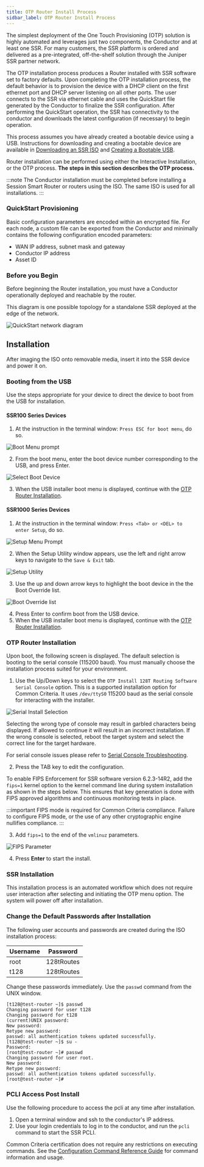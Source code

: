 ```yaml
---
title: OTP Router Install Process
sidbar_label: OTP Router Install Process
--- 
```


The simplest deployment of the One Touch Provisioning (OTP) solution is highly automated and leverages just two components, the Conductor and at least one SSR. For many customers, the SSR platform is ordered and delivered as a pre-integrated, off-the-shelf solution through the Juniper SSR partner network. 

The OTP installation process produces a Router installed with SSR software set to factory defaults. Upon completing the OTP installation process, the default behavior is to provision the device with a DHCP client on the first ethernet port and DHCP server listening on all other ports. The user connects to the SSR via ethernet cable and uses the QuickStart file generated by the Conductor to finalize the SSR configuration. After performing the QuickStart operation, the SSR has connectivity to the conductor and downloads the latest configuration (if necessary) to begin operation.

This process assumes you have already created a bootable device using a USB. Instructions for downloading and creating a bootable device are available in [Downloading an SSR ISO](https://www.juniper.net/documentation/us/en/software/session-smart-router/docs/intro_downloading_iso) and [Creating a Bootable USB](https://www.juniper.net/documentation/us/en/software/session-smart-router/docs/intro_creating_bootable_usb).

Router installation can be performed using either the Interactive Installation, or the OTP process. **The steps in this section describes the OTP process.**

:::note
The Conductor installation must be completed before installing a Session Smart Router or routers using the ISO. The same ISO is used for all installations.
:::

### QuickStart Provisioning
Basic configuration parameters are encoded within an encrypted file. For each node, a custom file can be exported from the Conductor and minimally contains the following configuration encoded parameters:
- WAN IP address, subnet mask and gateway
- Conductor IP address
- Asset ID

### Before you Begin

Before beginning the Router installation, you must have a Conductor operationally deployed and reachable by the router.

This diagram is one possible topology for a standalone SSR deployed at the edge of the network.

![QuickStart network diagram](/img/intro_ztp_quickstart_network_diagram.png)

## Installation

After imaging the ISO onto removable media, insert it into the SSR device and power it on.

### Booting from the USB

Use the steps appropriate for your device to direct the device to boot from the USB for installation. 

#### SSR100 Series Devices

1. At the instruction in the terminal window: `Press ESC for boot menu`, do so. 

 ![Boot Menu prompt](/img/onboard_otp_boot_menu.png)

2. From the boot menu, enter the boot device number corresponding to the USB, and press Enter. 

 ![Select Boot Device](/img/onboard_otp_boot_device.png)

3. When the USB installer boot menu is displayed, continue with the [OTP Router Installation](#otp-router-installation).

#### SSR1000 Series Devices

1. At the instruction in the terminal window: `Press <Tab> or <DEL> to enter Setup`, do so.

 ![Setup Menu Prompt](/img/1x00_setup_menu.png)

2. When the Setup Utility window appears, use the left and right arrow keys to navigate to the `Save & Exit` tab.

 ![Setup Utility](/img/setup-menu-prompt.png)

3. Use the up and down arrow keys to highlight the boot device in the the Boot Override list.

 ![Boot Override list](/img/1x00_boot-override.png)
 
4. Press Enter to confirm boot from the USB device.
5. When the USB installer boot menu is displayed, continue with the [OTP Router Installation](#otp-router-installation).

### OTP Router Installation 

Upon boot, the following screen is displayed. The default selection is booting to the serial console (115200 baud). You must manually choose the installation process suited for your environment.

1. Use the Up/Down keys to select the `OTP Install 128T Routing Software Serial Console` option. This is a supported installation option for Common Criteria. It uses `/dev/ttyS0` 115200 baud as the serial console for interacting with the installer. 

  ![Serial Install Selection](/img/cc_fips_otp_serial.png)

  Selecting the wrong type of console may result in garbled characters being displayed. If allowed to continue it will result in an incorrect installation. If the wrong console is selected, reboot the target system and select the correct line for the target hardware.

  For serial console issues please refer to [Serial Console Troubleshooting](https://www.juniper.net/documentation/us/en/software/session-smart-router/docs/ts_serial_console_tsing).

2. Press the TAB key to edit the configuration.

  To enable FIPS Enforcement for SSR software version 6.2.3-14R2, add the `fips=1` kernel option  to the kernel command line during system installation as shown in the steps below. This ensures that key generation is done with FIPS approved algorithms and continuous monitoring tests in place.

  :::important
  FIPS mode is required for Common Criteria compliance. Failure to configure FIPS mode, or the use of any other cryptographic engine nullifies compliance.
  :::

3. Add `fips=1` to the end of the `vmlinuz` parameters.

  ![FIPS Parameter](/img/cc_fips_serial_install2.png)

4. Press **Enter** to start the install. 

### SSR Installation

This installation process is an automated workflow which does not require user interaction after selecting and initiating the OTP menu option. The system will power off after installation.

### Change the Default Passwords after Installation

The following user accounts and passwords are created during the ISO installation process:

| Username | Password   |
| -------- | ---------- |
| root     | 128tRoutes |
| t128     | 128tRoutes |

Change these passwords immediately. Use the `passwd` command from the UNIX window.

```
[t128@test-router ~]$ passwd
Changing password for user t128
Changing password for t128
(current)UNIX password:
New password:
Retype new password: 
passwd: all authentication tokens updated successfully.
[t128@test-router ~]$ su - 
Password:
[root@test-router ~]# passwd
Changing password for user root.
New password:
Retype new password: 
passwd: all authentication tokens updated successfully.
[root@test-router ~]#
```

### PCLI Access Post Install

Use the following procedure to access the pcli at any time after installation. 

1. Open a terminal window and ssh to the conductor's IP address. 
2. Use your login credentials to log in to the conductor, and run the `pcli` command to start the SSR PCLI. 

Common Criteria certification does not require any restrictions on executing commands. See the [Configuration Command Reference Guide](https://www.juniper.net/documentation/us/en/software/session-smart-router/docs/config_command_guide) for command information and usage.

